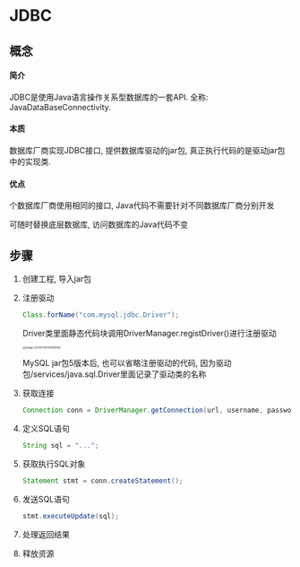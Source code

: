 # JDBC

## 概念

#### 简介

JDBC是使用Java语言操作关系型数据库的一套API. 全称: JavaDataBaseConnectivity. 

#### 本质

数据库厂商实现JDBC接口, 提供数据库驱动的jar包, 真正执行代码的是驱动jar包中的实现类.

#### 优点

个数据库厂商使用相同的接口, Java代码不需要针对不同数据库厂商分别开发

可随时替换底层数据库, 访问数据库的Java代码不变

## 步骤

1. 创建工程, 导入jar包

2. 注册驱动

   ```java
   Class.forName("com.mysql.jdbc.Driver");
   ```

   Driver类里面静态代码块调用DriverManager.registDriver()进行注册驱动

   <img src="https://cdn.jsdelivr.net/gh/chousinbin/Image/202307061344419.png" alt="image-20230706134458362" style="zoom:33%;" />

   MySQL jar包5版本后, 也可以省略注册驱动的代码, 因为驱动包/services/java.sql.Driver里面记录了驱动类的名称

3. 获取连接

   ```java
   Connection conn = DriverManager.getConnection(url, username, password);
   ```

4. 定义SQL语句

   ```java
   String sql = "...";
   ```

5. 获取执行SQL对象

   ```java
   Statement stmt = conn.createStatement();
   ```

6. 发送SQL语句

   ```java
   stmt.executeUpdate(sql);
   ```

7. 处理返回结果

8. 释放资源